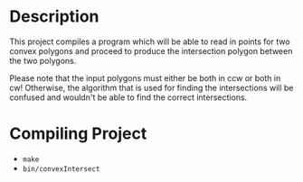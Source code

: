 # <a name="intro"></a>Description
This project compiles a program which will be able to read in points for two convex polygons and proceed to
produce the intersection polygon between the two polygons. 

Please note that the input polygons must either be both in ccw or both in cw! Otherwise, the algorithm
that is used for finding the intersections will be confused and wouldn't be able to find the
correct intersections. 

# <a name="how"></a>Compiling Project
* `make`
* `bin/convexIntersect`